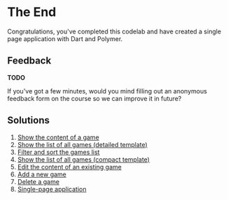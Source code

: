 # The End
Congratulations, you've completed this codelab and have created a single page application with Dart and Polymer.

## Feedback
**TODO**

If you've got a few minutes, would you mind filling out an anonymous feedback form on the course so we can improve it in future?

## Solutions

1. [Show the content of a game](../../compare/master...user-story-1)
2. [Show the list of all games (detailed template)](../../compare/user-story-1...user-story-2)
3. [Filter and sort the games list](../../compare/user-story-2...user-story-3)
4. [Show the list of all games (compact template)](../../compare/user-story-3...user-story-4)
5. [Edit the content of an existing game](../../compare/user-story-4...user-story-5)
6. [Add a new game](../../compare/user-story-5...user-story-6)
7. [Delete a game](../../compare/user-story-6...user-story-7)
8. [Single-page application](../../compare/user-story-7...user-story-8)
